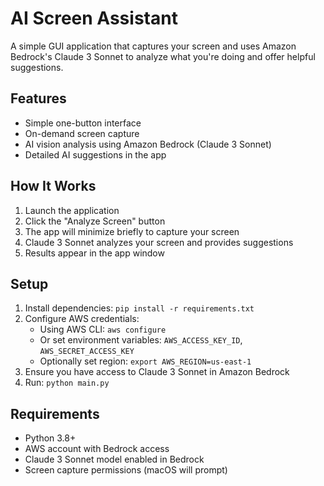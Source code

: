 # AI Screen Assistant

A simple GUI application that captures your screen and uses Amazon Bedrock's Claude 3 Sonnet to analyze what you're doing and offer helpful suggestions.

## Features
- Simple one-button interface
- On-demand screen capture
- AI vision analysis using Amazon Bedrock (Claude 3 Sonnet)
- Detailed AI suggestions in the app

## How It Works
1. Launch the application
2. Click the "Analyze Screen" button
3. The app will minimize briefly to capture your screen
4. Claude 3 Sonnet analyzes your screen and provides suggestions
5. Results appear in the app window

## Setup
1. Install dependencies: `pip install -r requirements.txt`
2. Configure AWS credentials:
   - Using AWS CLI: `aws configure`
   - Or set environment variables: `AWS_ACCESS_KEY_ID`, `AWS_SECRET_ACCESS_KEY`
   - Optionally set region: `export AWS_REGION=us-east-1`
3. Ensure you have access to Claude 3 Sonnet in Amazon Bedrock
4. Run: `python main.py`

## Requirements
- Python 3.8+
- AWS account with Bedrock access
- Claude 3 Sonnet model enabled in Bedrock
- Screen capture permissions (macOS will prompt)